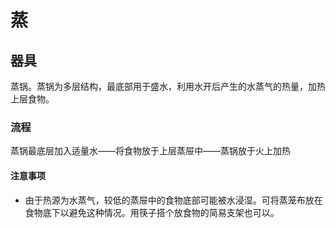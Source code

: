 # 蒸

## 器具

蒸锅。蒸锅为多层结构，最底部用于盛水，利用水开后产生的水蒸气的热量，加热上层食物。

### 流程

蒸锅最底层加入适量水——将食物放于上层蒸屉中——蒸锅放于火上加热

#### 注意事项

* 由于热源为水蒸气，较低的蒸屉中的食物底部可能被水浸湿。可将蒸笼布放在食物底下以避免这种情况。用筷子搭个放食物的简易支架也可以。
